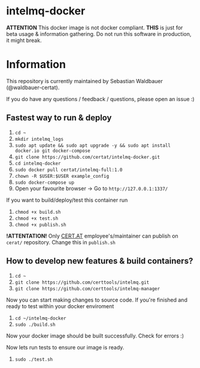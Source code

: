 # intelmq-docker

**ATTENTION** This docker image is not docker compliant. **THIS** is just for beta usage & information gathering.
Do not run this software in production, it might break.

# Information
This repository is currently maintained by Sebastian Waldbauer (@waldbauer-certat).

If you do have any questions / feedback / questions, please open an issue :)

## Fastest way to run & deploy

1. `cd ~`
0. `mkdir intelmq_logs`
0. `sudo apt update && sudo apt upgrade -y && sudo apt install docker.io git docker-compose`
0. `git clone https://github.com/certat/intelmq-docker.git`
0. `cd intelmq-docker`
0. `sudo docker pull certat/intelmq-full:1.0`
0. `chown -R $USER:$USER example_config`
0. `sudo docker-compose up`
0. Open your favourite browser -> Go to `http://127.0.0.1:1337/`

If you want to build/deploy/test this container run 
1. `chmod +x build.sh`
0. `chmod +x test.sh`
0. `chmod +x publish.sh`

**!ATTENTATION!** Only [CERT.AT](https://cert.at/) employee's/maintainer can publish on `cerat/` repository. Change this in `publish.sh`

## How to develop new features & build containers?
1. `cd ~`
0. `git clone https://github.com/certtools/intelmq.git`
0. `git clone https://github.com/certtools/intelmq-manager`

Now you can start making changes to source code. If you're finished and ready to test within your docker enviroment
1. `cd ~/intelmq-docker`
0. `sudo ./build.sh`

Now your docker image should be built successfully. Check for errors :)

Now lets run tests to ensure our image is ready.

1. `sudo ./test.sh`